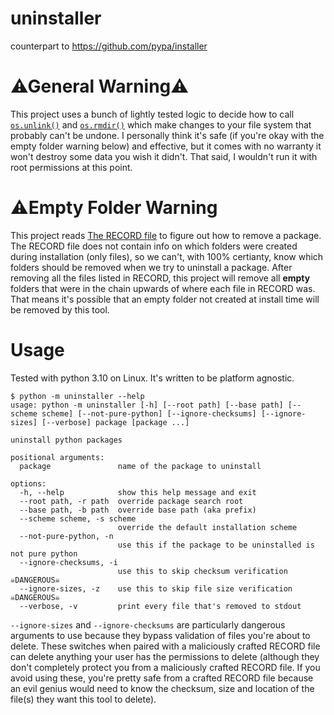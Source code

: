 # uninstaller
counterpart to https://github.com/pypa/installer

# ⚠General Warning⚠
This project uses a bunch of lightly tested logic to decide how to call [`os.unlink()`](https://docs.python.org/3/library/os.html#os.unlink) and [`os.rmdir()`](https://docs.python.org/3/library/os.html#os.rmdir) which make changes to your file system that probably can't be undone. I personally think it's safe (if you're okay with the empty folder warning below) and effective, but it comes with no warranty it won't destroy some data you wish it didn't. That said, I wouldn't run it with root permissions at this point.

# ⚠Empty Folder Warning
This project reads [The RECORD file](https://packaging.python.org/en/latest/specifications/recording-installed-packages/#the-record-file) to figure out how to remove a package. The RECORD file does not contain info on which folders were created during installation (only files), so we can't, with 100% certianty, know which folders should be removed when we try to uninstall a package. After removing all the files listed in RECORD, this project will remove all **empty** folders that were in the chain upwards of where each file in RECORD was. That means it's possible that an empty folder not created at install time will be removed by this tool.

# Usage
Tested with python 3.10 on Linux. It's written to be platform agnostic.
```
$ python -m uninstaller --help
usage: python -m uninstaller [-h] [--root path] [--base path] [--scheme scheme] [--not-pure-python] [--ignore-checksums] [--ignore-sizes] [--verbose] package [package ...]

uninstall python packages

positional arguments:
  package               name of the package to uninstall

options:
  -h, --help            show this help message and exit
  --root path, -r path  override package search root
  --base path, -b path  override base path (aka prefix)
  --scheme scheme, -s scheme
                        override the default installation scheme
  --not-pure-python, -n
                        use this if the package to be uninstalled is not pure python
  --ignore-checksums, -i
                        use this to skip checksum verification ☠️DANGEROUS☠️
  --ignore-sizes, -z    use this to skip file size verification ☠️DANGEROUS☠️
  --verbose, -v         print every file that's removed to stdout
```
`--ignore-sizes` and `--ignore-checksums` are particularly dangerous arguments to use because they bypass validation of files you're about to delete. These switches when paired with a maliciously crafted RECORD file can delete anything your user has the permissions to delete (although they don't completely protect you from a maliciously crafted RECORD file. If you avoid using these, you're pretty safe from a crafted RECORD file because an evil genius would need to know the checksum, size and location of the file(s) they want this tool to delete).
